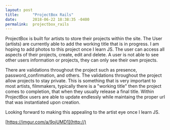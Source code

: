 ```yaml
---
layout: post
title:      "ProjectBox Rails"
date:       2018-06-22 18:38:35 -0400
permalink:  projectbox_rails
---
```



ProjectBox is built for artists to store their projects within the site. The User (artists) are currently able to add the working title that is in progress. I am hoping to add photos to this project once I learn JS. The user can access all aspects of their projects, create, edit and delete. A user is not able to see other users information or projects, they can only see their own projects. 

There are validations throughout the project such as presence, password_confirmation, and others. The validations throughout the project allow projects to stay private. This is something that is very important to most artists, filmmakers, typically there is a "working title" then the project comes to completion, that when they usually release a final title. Within ProjectBox users are able to update endlessly while maintaing the proper url that was instantiated upon creation. 

Looking forward to making this appealing to the artist eye once I learn JS. 

[https://imgur.com/a/9ojUMD1](http://)


